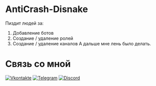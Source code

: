 # AntiCrash-Disnake

Пиздит людей за:
1. Добавление ботов
2. Создание / удаление ролей
3. Создание / удаление каналов
А дальше мне лень было делать.

# Связь со мной
[![Vkontakte](https://img.shields.io/badge/-Vkontakte-090909?style=for-the-badge&logo=Vk&logoColor=4F7DB3)](https://vk.com/sendhelloworld)
[![Telegram](https://img.shields.io/badge/-Telegram-090909?style=for-the-badge&logo=Telegram&logoColor=23a9e9)](https://t.me/mytomioka)
[![Discord](https://img.shields.io/badge/-Discord-090909?style=for-the-badge&logo=Discord&logoColor=23a9e9)](https://discord.com/users/1071204110398922792)

